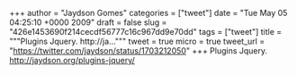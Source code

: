 
+++
author = "Jaydson Gomes"
categories = ["tweet"]
date = "Tue May 05 04:25:10 +0000 2009"
draft = false
slug = "426e1453690f214cecdf56777c16c967dd9e70dd"
tags = ["tweet"]
title = """Plugins Jquery. http://ja..."""
tweet = true
micro = true
tweet_url = "https://twitter.com/jaydson/status/1703212050"
+++
Plugins Jquery. http://jaydson.org/plugins-jquery/
